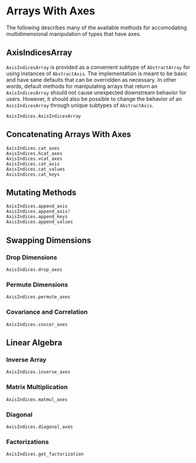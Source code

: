 # Arrays With Axes

The following describes many of the available methods for accomodating multidimensional manipulation of types that have axes.

## AxisIndicesArray

`AxisIndicesArray` is provided as a convenient subtype of `AbstractArray` for using instances of `AbstractAxis`.
The implementation is meant to be basic and have sane defaults that can be overridden as necessary.
In other words, default methods for manipulating arrays that return an `AxisIndicesArray` should not cause unexpected downstream behavior for users.
However, it should also be possible to change the behavior of an `AxisIndicesArray` through unique subtypes of `AbstractAxis`.

```@docs
AxisIndices.AxisIndicesArray
```

## Concatenating Arrays With Axes

```@docs
AxisIndices.cat_axes
AxisIndices.hcat_axes
AxisIndices.vcat_axes
AxisIndices.cat_axis
AxisIndices.cat_values
AxisIndices.cat_keys
```

## Mutating Methods

```@docs
AxisIndices.append_axis
AxisIndices.append_axis!
AxisIndices.append_keys
AxisIndices.append_values
```

## Swapping Dimensions

### Drop Dimensions

```@docs
AxisIndices.drop_axes
```

### Permute Dimensions

```@docs
AxisIndices.permute_axes
```

### Covariance and Correlation

```@docs
AxisIndices.covcor_axes
```

## Linear Algebra

### Inverse Array

```@docs
AxisIndices.inverse_axes
```

### Matrix Multiplication

```@docs
AxisIndices.matmul_axes
```

### Diagonal

```@docs
AxisIndices.diagonal_axes
```

### Factorizations

```@docs
AxisIndices.get_factorization
```
